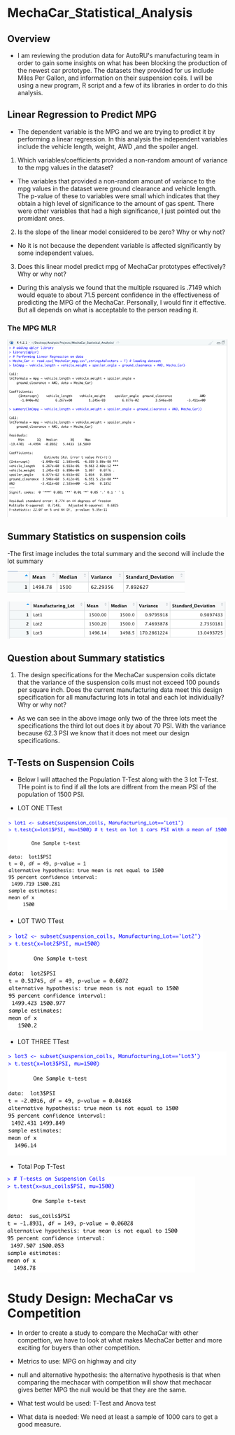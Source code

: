 # MechaCar_Statistical_Analysis

## Overview
- I am reviewing the prodution data for AutoRU's manufacturing team in order to gain some insights on what has been blocking the production of the newest car prototype. The datasets they provided for us include Miles Per Gallon, and information on their suspension coils. I will be using a new program, R script and a few of its libraries in order to do this analysis.

## Linear Regression to Predict MPG
- The dependent variable is the MPG and we are trying to predict it by performing a linear regression. In this analysis the independent variables include the vehicle length, weight, AWD ,and the spoiler angel. 

1) Which variables/coefficients provided a non-random amount of variance to the mpg values in the dataset?

- The variables that provided a non-random amount of variance to the mpg values in the dataset were ground clearance and vehicle length. The p-value of these to variables were small which indicates that they obtain a high level of significance to the amount of gas spent. There were other variables that had a high significance, I just pointed out the promidant ones. 

2) Is the slope of the linear model considered to be zero? Why or why not?
 - No it is not because the dependent variable is affected significantly by some independent values. 
 
3) Does this linear model predict mpg of MechaCar prototypes effectively? Why or why not?

- During this analysis we found that the multiple rsquared is .7149 which would equate to about 71.5 percent confidence in the effectiveness of predicting the MPG of the MechaCar. Personally, I would finr it effective. But all depends on what is acceptable to the person reading it. 

### The MPG MLR

![MPG_MLR](./resources/MLR_SS.png)

## Summary Statistics on suspension coils

-The first image includes the total summary and the second will include the lot summary

![Total_Summary](./resources/Total_Summary.png)

![Lot_summary](./resources/Lot_Summary.png)

## Question about Summary statistics 

1) The design specifications for the MechaCar suspension coils dictate that the variance of the suspension coils must not exceed 100 pounds per square inch. Does the current manufacturing data meet this design specification for all manufacturing lots in total and each lot individually? Why or why not?

- As we can see in the above image only two of the three lots meet the specifications the third lot out does it by about 70 PSI. With the variance because 62.3 PSI we know that it does not meet our design specifications. 

## T-Tests on Suspension Coils

- Below I will attached the Population T-Test along with the 3 lot T-Test. THe point is to find if all the lots are diffrent from the mean PSI of the population of 1500 PSI.

- LOT ONE TTest

![lotone](./resources/lot_one_test.png)

- LOT TWO TTest

![lotone](./resources/lot_two_test.png)

- LOT THREE TTest

![lotone](./resources/lot_three_test.png)

- Total Pop T-Test

![Pop_test](./resources/Pop_test.png)

# Study Design: MechaCar vs Competition

- In order to create a study to compare the MechaCar with other compettion, we have to look at what makes MechaCar better and more exciting for buyers than other competition. 

- Metrics to use: MPG on highway and city 

- null and alternative hypothesis: the alternative hypothesis is that when comparing the mechacar with competition will show that mechacar gives better MPG
the null would be that they are the same. 

- What test would be used: T-Test and Anova test 

- What data is needed: We need at least a sample of 1000 cars to get a good measure. 
